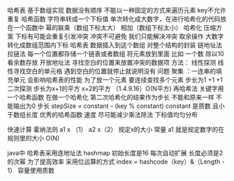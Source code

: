 哈希表 基于数组实现  数据没有顺序 不能以一种固定的方式来遍历元素  key不允许重复
哈希函数 字符串转成一个下标值  单次转化成大数字，在进行哈希化的代码放在一个函数中
幂的联乘（数组下标太大）  相加（数组下标太小）
哈希化   压缩方案  下标有可能会重复引发冲突 冲突不可避免 我们只能解决冲突
取余操作  大数字转化成数组范围内下标
哈希表 数据插入到这个数组 对整个结构的封装
链地址法 拉链法 每一个位置都存储一个链表或者数组 将元素放到里面  比如 一个数 除以10 看余数存放
开放地址法 寻找空白的位置来放置冲突的数据项
方法：
线性探测  线性寻找空白的单元格 遇到空白的位置就停止就说明没有 问题 聚集 ：一连串的填充单元 会影响哈希表的性能  为了放一个元素 要连续查找多个元素  步长为1  +1 +1 
二次探测  步长为x+1的平方 x+2的平方 （1.4.9.16）O(N平方)
再哈希法  关键字用一个哈希函数 在做一个哈希化 第二次哈希化的结果作为步长  不能和原来一样 不能输出为0
步长  stepSize = constant - (key % constant)  constant 是质数 且小于数组长度
优秀的哈希函数 速度 尽可能减少乘法除法 下标值均匀分布

快速计算 霍纳法则 a1 x （1）  a2 x（2） 规定x的大小 常量 a1 就是规定数字的在规则里的大小  O(N)

java中 哈希表采用连地址法
hashmap 初始长度是16 每次自动扩展 长度必须是2的次幂  为了提高效率 采用位运算的方式
index = hashcode（key）&（Length - 1）
容量使用质数